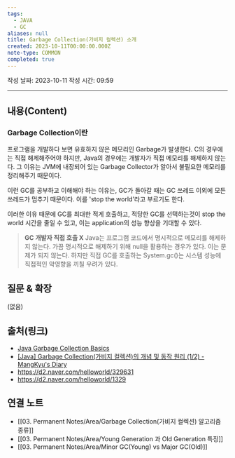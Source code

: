 ```yaml
---
tags:
  - JAVA
  - GC
aliases: null
title: Garbage Collection(가비지 컬렉션) 소개
created: 2023-10-11T00:00:00.000Z
note-type: COMMON
completed: true
---
```

작성 날짜: 2023-10-11
작성 시간: 09:59


----
## 내용(Content)

### Garbage Collection이란

프로그램을 개발하다 보면 유효하지 않은 메모리인 Garbage가 발생한다. C의 경우에는 직접 해제해주어야 하지만, Java의 경우에는 개발자가 직접 메모리를 해제하지 않는다. 그 이유는 JVM에 내장되어 있는 Garbage Collector가 알아서 불필요한 메모리를 정리해주기 때문이다. 

이런 GC를 공부하고 이해해야 하는 이유는, GC가 돌아갈 때는 GC 쓰레드 이외에 모든 쓰레드가 멈추기 때문이다. 이를 'stop the world'라고 부르기도 한다.

이러한 이유 때문에 GC를 최대한 적게 호출하고, 적당한 GC를 선택하는것이 stop the world 시간을 줄일 수 있고, 이는 application의 성능 향상을 기대할 수 있다.


> **GC 개발자 직접 호출 X**
> Java는 프로그램 코드에서 명시적으로 메모리를 해제하지 않는다. 가끔 명시적으로 해제하기 위해 null을 활용하는 경우가 있다. 이는 문제가 되지 않는다. 하지만 직접 GC를 호출하는 System.gc()는 시스템 성능에 직접적인 악영향을 끼칠 우려가 있다.
## 질문 & 확장

(없음)

## 출처(링크)
- [Java Garbage Collection Basics](https://www.oracle.com/webfolder/technetwork/tutorials/obe/java/gc01/index.html)
- [\[Java\] Garbage Collection(가비지 컬렉션)의 개념 및 동작 원리 (1/2) - MangKyu's Diary](https://mangkyu.tistory.com/118)
- https://d2.naver.com/helloworld/329631
- https://d2.naver.com/helloworld/1329
## 연결 노트
- [[03. Permanent Notes/Area/Garbage Collection(가비지 컬렉션) 알고리즘 종류]]
- [[03. Permanent Notes/Area/Young Generation 과 Old Generation 특징]]
- [[03. Permanent Notes/Area/Minor GC(Young) vs Major GC(Old)]]










